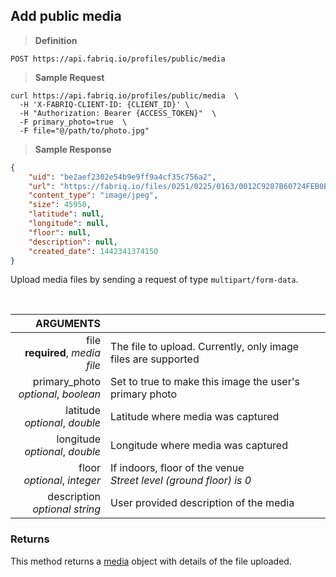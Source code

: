 ## Add public media

> **Definition**

```text
POST https://api.fabriq.io/profiles/public/media
```

> **Sample Request**

```shell
curl https://api.fabriq.io/profiles/public/media  \
  -H 'X-FABRIQ-CLIENT-ID: {CLIENT_ID}' \
  -H "Authorization: Bearer {ACCESS_TOKEN}"  \
  -F primary_photo=true  \
  -F file="@/path/to/photo.jpg"

```

> **Sample Response**

```json
{
    "uid": "be2aef2302e54b9e9ff9a4cf35c756a2",
    "url": "https://fabriq.io/files/0251/0225/0163/0012C9287B60724FEB0E7669AC49F092F313",
    "content_type": "image/jpeg",
    "size": 45950,
    "latitude": null,
    "longitude": null,
    "floor": null,
    "description": null,
    "created_date": 1442341374150
}
```

Upload media files by sending a request of type `multipart/form-data`.

<br>

ARGUMENTS ||
---------:        | -----------
file <br>**required**, *media file*  | The file to upload.  Currently, only image files are supported
primary_photo <br>*optional*, *boolean*  | Set to true to make this image the user's primary photo
latitude <br>*optional*, *double*  | Latitude where media was captured
longitude <br>*optional*, *double*  | Longitude where media was captured
floor<br>*optional*, *integer*  | If indoors, floor of the venue<br>*Street level (ground floor) is 0*
description <br>*optional* *string*  | User provided description of the media


### Returns
This method returns a [media](#media) object with details of the file uploaded.
